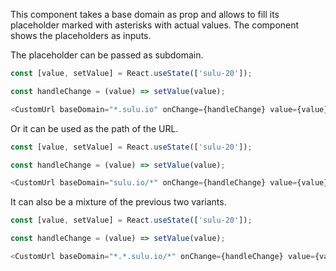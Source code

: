 This component takes a base domain as prop and allows to fill its placeholder marked with asterisks with actual values. 
The component shows the placeholders as inputs.

The placeholder can be passed as subdomain.

```javascript
const [value, setValue] = React.useState(['sulu-20']);

const handleChange = (value) => setValue(value);

<CustomUrl baseDomain="*.sulu.io" onChange={handleChange} value={value} />
```

Or it can be used as the path of the URL.

```javascript
const [value, setValue] = React.useState(['sulu-20']);

const handleChange = (value) => setValue(value);

<CustomUrl baseDomain="sulu.io/*" onChange={handleChange} value={value} />
```

It can also be a mixture of the previous two variants.

```javascript
const [value, setValue] = React.useState(['sulu-20']);

const handleChange = (value) => setValue(value);

<CustomUrl baseDomain="*.*.sulu.io/*" onChange={handleChange} value={value} />
```
